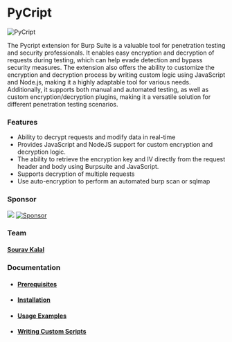 # PyCript

![PyCript](https://i.ibb.co/KqGXSq0/Py-Cript-Banner.png)

The Pycript extension for Burp Suite is a valuable tool for penetration testing and security professionals. It enables easy encryption and decryption of requests during testing, which can help evade detection and bypass security measures. The extension also offers the ability to customize the encryption and decryption process by writing custom logic using JavaScript and Node.js, making it a highly adaptable tool for various needs. Additionally, it supports both manual and automated testing, as well as custom encryption/decryption plugins, making it a versatile solution for different penetration testing scenarios.


### Features
- Ability to decrypt requests and modify data in real-time
- Provides JavaScript and NodeJS support for custom encryption and decryption logic.
- The ability to retrieve the encryption key and IV directly from the request header and body using Burpsuite and JavaScript.
- Supports decryption of multiple requests 
- Use auto-encryption to perform an automated burp scan or sqlmap

### Sponsor
<a href="https://www.buymeacoffee.com/AnoF"><img src="https://img.buymeacoffee.com/button-api/?text=Buy me a coffee&emoji=&slug=AnoF&button_colour=FF5F5F&font_colour=ffffff&font_family=Arial&outline_colour=000000&coffee_colour=FFDD00" /></a>
[![Sponsor](https://i.stack.imgur.com/nr7DS.jpg)](https://github.com/sponsors/Anof-cyber)

### Team 
#### [Sourav Kalal](https://twitter.com/ano_f_)

### Documentation
- #### [Prerequisites](Prerequisites.md)
- #### [Installation](installation.md)
- #### [Usage Examples](Examples.md)
- #### [Writing Custom Scripts](Scripts.md)